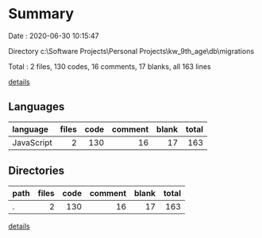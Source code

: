 # Summary

Date : 2020-06-30 10:15:47

Directory c:\Software Projects\Personal Projects\kw_9th_age\db\migrations

Total : 2 files,  130 codes, 16 comments, 17 blanks, all 163 lines

[details](details.md)

## Languages
| language | files | code | comment | blank | total |
| :--- | ---: | ---: | ---: | ---: | ---: |
| JavaScript | 2 | 130 | 16 | 17 | 163 |

## Directories
| path | files | code | comment | blank | total |
| :--- | ---: | ---: | ---: | ---: | ---: |
| . | 2 | 130 | 16 | 17 | 163 |

[details](details.md)